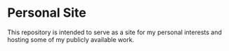 # Personal Site
This repository is intended to serve as a site for my personal interests and hosting some of my publicly available work.
